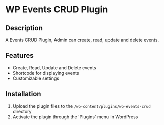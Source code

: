 
# WP Events CRUD Plugin 

## Description
A Events CRUD Plugin, Admin can create, read, update and delete events.

## Features
- Create, Read, Update and Delete events
- Shortcode for displaying events
- Customizable settings

## Installation
1. Upload the plugin files to the `/wp-content/plugins/wp-events-crud` directory
2. Activate the plugin through the 'Plugins' menu in WordPress


